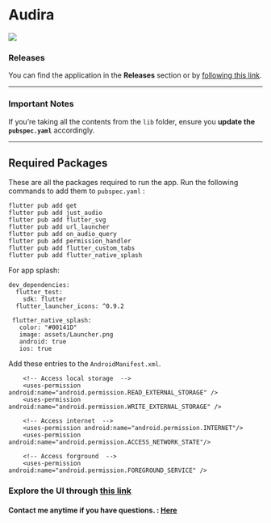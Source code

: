 # Audira

<img src="assets/preview/preview.png" />

### Releases
You can find the application in the **Releases** section or by [following this link](https://github.com/ahvvad/Audira/releases).

---

###  Important Notes
If you’re taking all the contents from the `lib` folder, ensure you **update the `pubspec.yaml`** accordingly.

---

## Required Packages
These are all the packages required to run the app. Run the following commands to add them to `pubspec.yaml` :

```
flutter pub add get
flutter pub add just_audio
flutter pub add flutter_svg
flutter pub add url_launcher
flutter pub add on_audio_query
flutter pub add permission_handler
flutter pub add flutter_custom_tabs
flutter pub add flutter_native_splash
```
For app splash:
```
dev_dependencies:
  flutter_test:
    sdk: flutter
  flutter_launcher_icons: ^0.9.2

 flutter_native_splash:
   color: "#00141D"
   image: assets/Launcher.png 
   android: true
   ios: true
```
Add these entries to the `AndroidManifest.xml`.
```
    <!-- Access local storage  -->
    <uses-permission android:name="android.permission.READ_EXTERNAL_STORAGE" />
    <uses-permission android:name="android.permission.WRITE_EXTERNAL_STORAGE" />

    <!-- Access internet  -->
    <uses-permission android:name="android.permission.INTERNET"/>
    <uses-permission android:name="android.permission.ACCESS_NETWORK_STATE"/>
    
    <!-- Access forground  -->
    <uses-permission android:name="android.permission.FOREGROUND_SERVICE" />
```

### Explore the UI through [this link](assets/preview)

#### **Contact me anytime if you have questions.** : [Here](https://linktr.ee/userahmed)
